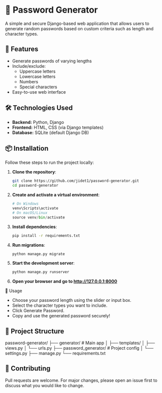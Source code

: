 # 🔐 Password Generator

A simple and secure Django-based web application that allows users to generate random passwords based on custom criteria such as length and character types.

## 🚀 Features

- Generate passwords of varying lengths
- Include/exclude:
  - Uppercase letters
  - Lowercase letters
  - Numbers
  - Special characters
- Easy-to-use web interface

## 🛠️ Technologies Used

- **Backend:** Python, Django
- **Frontend:** HTML, CSS (via Django templates)
- **Database:** SQLite (default Django DB)

## 📦 Installation

Follow these steps to run the project locally:

1. **Clone the repository**:
   ```bash
   git clone https://github.com/jidet1/password-generator.git
   cd password-generator

   
2. **Create and activate a virtual environment**:
    ```python -m venv venv
    # On Windows
    venv\Scripts\activate
    # On macOS/Linux
    source venv/bin/activate


3. **Install dependencies**:
    ```bash
    pip install -r requirements.txt

4. **Run migrations**:
    ```bash
    python manage.py migrate

5. **Start the development server**:
    ```bash
    python manage.py runserver

6. **Open your browser and go to http://127.0.0.1:8000**


🧪 Usage
- Choose your password length using the slider or input box.
- Select the character types you want to include.
- Click Generate Password.
- Copy and use the generated password securely!

## 📁 Project Structure
  password-generator/
├── generator/           # Main app
│   ├── templates/
│   ├── views.py
│   └── urls.py
├── password_generator/  # Project config
│   └── settings.py
├── manage.py
└── requirements.txt

## 🤝 Contributing
Pull requests are welcome. For major changes, please open an issue first to discuss what you would like to change.


